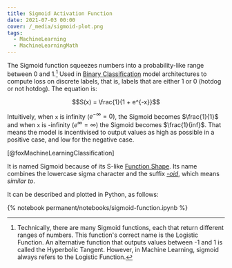 ```yaml
---
title: Sigmoid Activation Function
date: 2021-07-03 00:00
cover: /_media/sigmoid-plot.png
tags:
  - MachineLearning
  - MachineLearningMath
---
```


The Sigmoid function squeezes numbers into a probability-like range between 0 and 1.[^1] Used in [Binary Classification](Binary%20Classification) model architectures to compute loss on discrete labels, that is, labels that are either 1 or 0 (hotdog or not hotdog). The equation is:

$$S(x) = \frac{1}{1 + e^{-x}}$$

Intuitively, when `x` is infinity ($e^{-\infty}=0$), the Sigmoid becomes $\frac{1}{1}$ and when `x` is -infinity ($e^{\infty} = \infty$) the Sigmoid becomes $\frac{1}{inf}$. That means the model is incentivised to output values as high as possible in a positive case, and low for the negative case.

[@foxMachineLearningClassification]

It is named Sigmoid because of its S-like [Function Shape](Function%20Shape). Its name combines the lowercase sigma character and the suffix *[-oid](https://www.dictionary.com/browse/-oid)*, which means *similar to*.

It can be described and plotted in Python, as follows:

{% notebook permanent/notebooks/sigmoid-function.ipynb %}

[^1]: Technically, there are many Sigmoid functions, each that return different ranges of numbers. This function's correct name is the Logistic Function. An alternative function that outputs values between -1 and 1 is called the Hyperbolic Tangent. However, in Machine Learning, sigmoid always refers to the Logistic Function.
